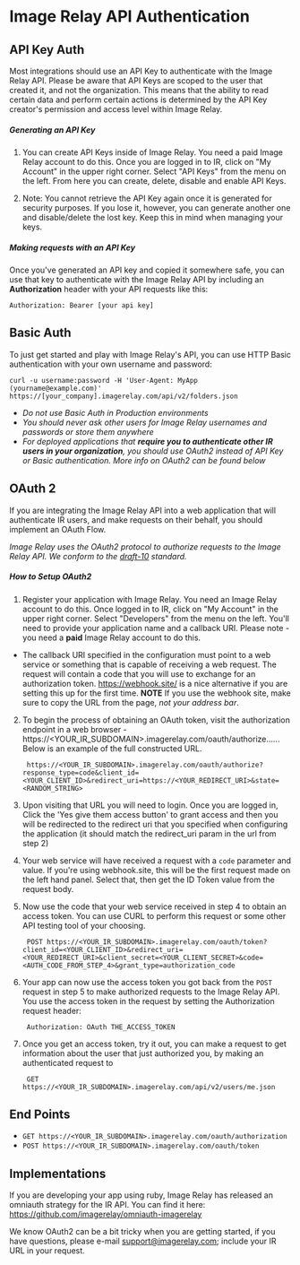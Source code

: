 Image Relay API Authentication
==============================

API Key Auth
-------
Most integrations should use an API Key to authenticate with the Image Relay API. Please be aware that API Keys are scoped to the user that created it, and not the organization. This means that the ability to read certain data and perform certain actions is determined by the API Key creator's permission and access level within Image Relay.

##### Generating an API Key

1. You can create API Keys inside of Image Relay. You need a paid Image Relay account to do this. Once you are logged in to IR, click on "My Account" in the upper right corner. Select "API Keys" from the menu on the left. From here you can create, delete, disable and enable API Keys.

2. Note: You cannot retrieve the API Key again once it is generated for security purposes. If you lose it, however, you can generate another one and disable/delete the lost key. Keep this in mind when managing your keys.

##### Making requests with an API Key

Once you've generated an API key and copied it somewhere safe, you can use that key to authenticate with the Image Relay API by including an __Authorization__ header with your API requests like this:

```
Authorization: Bearer [your api key]
```

Basic Auth
----------

To just get started and play with Image Relay's API, you can use HTTP Basic authentication with your own username and password:

```shell
curl -u username:password -H 'User-Agent: MyApp (yourname@example.com)' https://[your_company].imagerelay.com/api/v2/folders.json
```
- _Do not use Basic Auth in Production environments_
- _You should never ask other users for Image Relay usernames and passwords or store them anywhere_
- _For deployed applications that **require you to authenticate other IR users in your organization**, you should use OAuth2 instead of API Key or Basic authentication. More info on OAuth2 can be found below_

OAuth 2
-------
If you are integrating the Image Relay API into a web application that will authenticate IR users, and make requests on their behalf, you should implement an OAuth Flow.

*Image Relay uses the OAuth2 protocol to authorize requests to the Image Relay API. We conform to the [draft-10](http://tools.ietf.org/html/draft-ietf-oauth-v2-10) standard.*

##### How to Setup OAuth2

1. Register your application with Image Relay. You need an Image Relay account to do this. Once logged in to IR, click on "My Account" in the upper right corner. Select "Developers" from the menu on the left. You'll need to provide your application name and a callback URI. Please note - you need a __paid__ Image Relay account to do this.

 - The callback URI specified in the configuration must point to a web service or something that is capable of receiving a web request. The request will contain a code that you will use to exchange for an authorization token. https://webhook.site/ is a nice alternative if you are setting this up for the first time. **NOTE** If you use the webhook site, make sure to copy the URL from the page, _not your address bar_. 

2. To begin the process of obtaining an OAuth token, visit the authorization endpoint in a web browser - https://<YOUR_IR_SUBDOMAIN>.imagerelay.com/oauth/authorize...... Below is an example of the full constructed URL.

        https://<YOUR_IR_SUBDOMAIN>.imagerelay.com/oauth/authorize?response_type=code&client_id=<YOUR_CLIENT_ID>&redirect_uri=https://<YOUR_REDIRECT_URI>&state=<RANDOM_STRING>

3. Upon visiting that URL you will need to login. Once you are logged in, Click the 'Yes give them access button' to grant access and then you will be redirected to the redirect uri that you specified when configuring the application (it should match the redirect_uri param in the url from step 2)

4. Your web service will have received a request with a `code` parameter and value. If you're using webhook.site, this will be the first request made on the left hand panel. Select that, then get the ID Token value from the request body.

5. Now use the code that your web service received in step 4 to obtain an access token. You can use CURL to perform this request or some other API testing tool of your choosing.

        POST https://<YOUR_IR_SUBDOMAIN>.imagerelay.com/oauth/token?client_id=<YOUR_CLIENT_ID>&redirect_uri=<YOUR_REDIRECT_URI>&client_secret=<YOUR_CLIENT_SECRET>&code=<AUTH_CODE_FROM_STEP_4>&grant_type=authorization_code

6. Your app can now use the access token you got back from the `POST` request in step 5 to make authorized requests to the Image Relay API. You use the access token in the request by setting the Authorization request header:

        Authorization: OAuth THE_ACCESS_TOKEN

7. Once you get an access token, try it out, you can make a request to get information about the user that just authorized you, by making an authenticated request to 

		GET https://<YOUR_IR_SUBDOMAIN>.imagerelay.com/api/v2/users/me.json


End Points
----------

* `GET https://<YOUR_IR_SUBDOMAIN>.imagerelay.com/oauth/authorization`
* `POST https://<YOUR_IR_SUBDOMAIN>.imagerelay.com/oauth/token`

Implementations
---------------
If you are developing your app using ruby, Image Relay has released an omniauth strategy for the IR API. You can find it here: https://github.com/imagerelay/omniauth-imagerelay

We know OAuth2 can be a bit tricky when you are getting started, if you have questions, please e-mail support@imagerelay.com; include your IR URL in your request.
